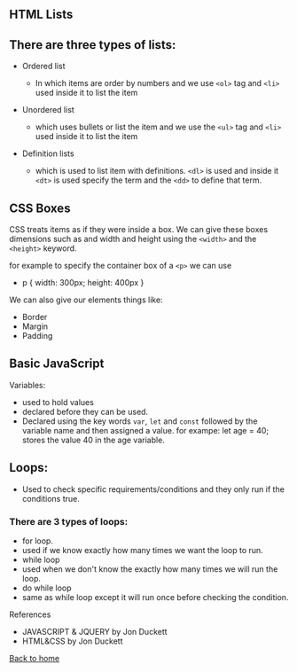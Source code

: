 ## HTML Lists
  
## There are three types of lists:
- Ordered list
  - In which items are order by numbers and we use `<ol>` tag and `<li>` used inside it to list the item
- Unordered list
  -  which uses bullets or list the item and we use the `<ul>` tag and `<li>` used inside it to list the item
  
- Definition lists
  -  which is used to list item with definitions. `<dl>` is used and inside it `<dt>` is used specify the term and the `<dd>` to define that term. 
## CSS Boxes

CSS treats items as if they were inside a box. We can give these boxes dimensions such as and width and height using the `<width>` and the `<height>` keyword.

for example to specify the container box of a `<p>` we can use
- p {
        width: 300px;
        height: 400px
   }

We can also give our elements things like:
- Border
- Margin
- Padding

## Basic JavaScript
  Variables:
- used to hold values
- declared before they can be used.
- Declared using the key words `var`, `let` and `const` followed by the variable name and then assigned a value. for exampe: let age = 40; stores the value 40 in the age variable.

## Loops:
- Used to check specific requirements/conditions and they only run if the conditions true.

### There are 3 types of loops:
- for loop.
-  used if we know exactly how many times we want the loop to run.
- while loop
-  used when we don't know the exactly how many times we will run the loop.
- do while loop 
-   same as while loop except it will run once before checking the condition.

References
- JAVASCRIPT & JQUERY by Jon Duckett
- HTML&CSS by Jon Duckett


[Back to home](README.md)